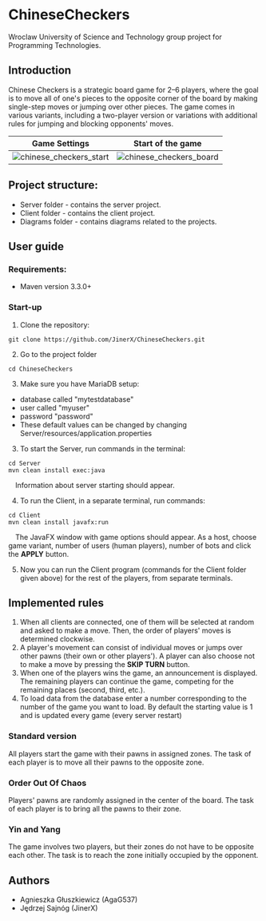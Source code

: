 # ChineseCheckers
Wroclaw University of Science and Technology group project for Programming Technologies.

## Introduction
Chinese Checkers is a strategic board game for 2–6 players, where the goal is to move all of one's pieces to the opposite corner of the board by making single-step moves or jumping over other pieces. The game comes in various variants, including a two-player version or variations with additional rules for jumping and blocking opponents' moves.

Game Settings | Start of the game
:-------------------------:|:-------------------------:
![chinese_checkers_start](https://github.com/user-attachments/assets/122d684c-14f8-4a93-b543-3d64b481076f) | ![chinese_checkers_board](https://github.com/user-attachments/assets/9a0d1908-723c-44db-a0cd-9e72ffd0ebe7)

## Project structure:
- Server folder - contains the server project.
- Client folder - contains the client project.
- Diagrams folder - contains diagrams related to the projects.

## User guide
### Requirements:
- Maven version 3.3.0+

### Start-up
1. Clone the repository:
```
git clone https://github.com/JinerX/ChineseCheckers.git
```
2. Go to the project folder
```
cd ChineseCheckers
```
3. Make sure you have MariaDB setup:
- database called "mytestdatabase"
- user called "myuser"
- password "password"
- These default values can be changed by changing Server/resources/application.properties

3. To start the Server, run commands in the terminal:
```
cd Server
mvn clean install exec:java
```
&emsp;Information about server starting should appear.

4. To run the Client, in a separate terminal, run commands:
```
cd Client
mvn clean install javafx:run
```
&emsp;The JavaFX window with game options should appear. As a host, choose game variant, number of users (human players), number of bots and click the **APPLY** button.

5. Now you can run the Client program (commands for the Client folder given above) for the rest of the players, from separate terminals.

## Implemented rules
1. When all clients are connected, one of them will be selected at random and asked to make a move. Then, the order of players' moves is determined clockwise.
2. A player's movement can consist of individual moves or jumps over other pawns (their own or other players'). A player can also choose not to make a move by pressing the **SKIP TURN** button.
3. When one of the players wins the game, an announcement is displayed. The remaining players can continue the game, competing for the remaining places (second, third, etc.).
4. To load data from the database enter a number corresponding to the number of the game you want to load. By default the starting value is 1 and is updated every game (every server restart)
### Standard version
All players start the game with their pawns in assigned zones. The task of each player is to move all their pawns to the opposite zone.
### Order Out Of Chaos
Players' pawns are randomly assigned in the center of the board. The task of each player is to bring all the pawns to their zone.
### Yin and Yang
The game involves two players, but their zones do not have to be opposite each other. The task is to reach the zone initially occupied by the opponent.

## Authors
- Agnieszka Głuszkiewicz (AgaG537)
- Jędrzej Sajnóg (JinerX)
